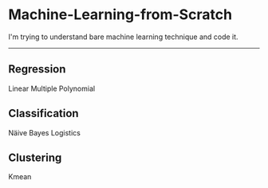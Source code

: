 # Machine-Learning-from-Scratch
I'm trying to understand bare machine learning technique and code it.
***
## Regression
Linear
Multiple
Polynomial

## Classification
Näive Bayes
Logistics

## Clustering
Kmean

